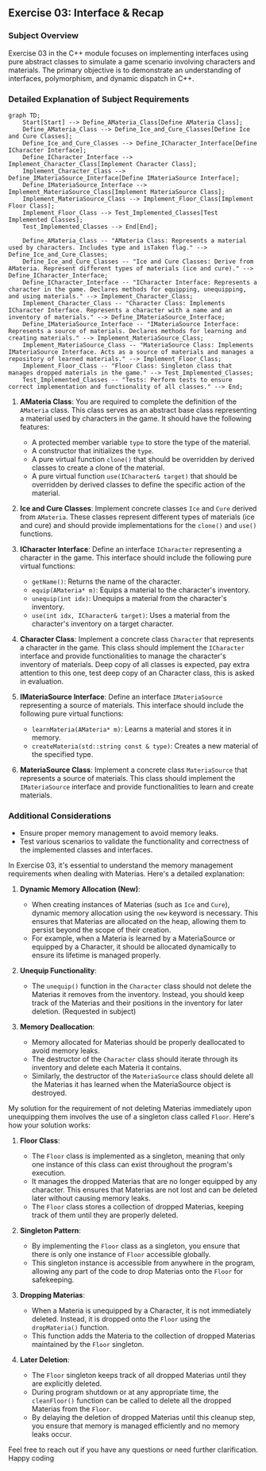 ## Exercise 03: Interface & Recap

### Subject Overview

Exercise 03 in the C++ module focuses on implementing interfaces using pure abstract classes to simulate a game scenario involving characters and materials. The primary objective is to demonstrate an understanding of interfaces, polymorphism, and dynamic dispatch in C++.

### Detailed Explanation of Subject Requirements
```mermaid
graph TD;
    Start[Start] --> Define_AMateria_Class[Define AMateria Class];
    Define_AMateria_Class --> Define_Ice_and_Cure_Classes[Define Ice and Cure Classes];
    Define_Ice_and_Cure_Classes --> Define_ICharacter_Interface[Define ICharacter Interface];
    Define_ICharacter_Interface --> Implement_Character_Class[Implement Character Class];
    Implement_Character_Class --> Define_IMateriaSource_Interface[Define IMateriaSource Interface];
    Define_IMateriaSource_Interface --> Implement_MateriaSource_Class[Implement MateriaSource Class];
    Implement_MateriaSource_Class --> Implement_Floor_Class[Implement Floor Class];
    Implement_Floor_Class --> Test_Implemented_Classes[Test Implemented Classes];
    Test_Implemented_Classes --> End[End];

    Define_AMateria_Class -- "AMateria Class: Represents a material used by characters. Includes type and isTaken flag." --> Define_Ice_and_Cure_Classes;
    Define_Ice_and_Cure_Classes -- "Ice and Cure Classes: Derive from AMateria. Represent different types of materials (ice and cure)." --> Define_ICharacter_Interface;
    Define_ICharacter_Interface -- "ICharacter Interface: Represents a character in the game. Declares methods for equipping, unequipping, and using materials." --> Implement_Character_Class;
    Implement_Character_Class -- "Character Class: Implements ICharacter Interface. Represents a character with a name and an inventory of materials." --> Define_IMateriaSource_Interface;
    Define_IMateriaSource_Interface -- "IMateriaSource Interface: Represents a source of materials. Declares methods for learning and creating materials." --> Implement_MateriaSource_Class;
    Implement_MateriaSource_Class -- "MateriaSource Class: Implements IMateriaSource Interface. Acts as a source of materials and manages a repository of learned materials." --> Implement_Floor_Class;
    Implement_Floor_Class -- "Floor Class: Singleton class that manages dropped materials in the game." --> Test_Implemented_Classes;
    Test_Implemented_Classes -- "Tests: Perform tests to ensure correct implementation and functionality of all classes." --> End;
```
1. **AMateria Class**: You are required to complete the definition of the `AMateria` class. This class serves as an abstract base class representing a material used by characters in the game. It should have the following features:
   - A protected member variable `type` to store the type of the material.
   - A constructor that initializes the `type`.
   - A pure virtual function `clone()` that should be overridden by derived classes to create a clone of the material.
   - A pure virtual function `use(ICharacter& target)` that should be overridden by derived classes to define the specific action of the material.

2. **Ice and Cure Classes**: Implement concrete classes `Ice` and `Cure` derived from `AMateria`. These classes represent different types of materials (ice and cure) and should provide implementations for the `clone()` and `use()` functions.

3. **ICharacter Interface**: Define an interface `ICharacter` representing a character in the game. This interface should include the following pure virtual functions:
   - `getName()`: Returns the name of the character.
   - `equip(AMateria* m)`: Equips a material to the character's inventory.
   - `unequip(int idx)`: Unequips a material from the character's inventory.
   - `use(int idx, ICharacter& target)`: Uses a material from the character's inventory on a target character.

4. **Character Class**: Implement a concrete class `Character` that represents a character in the game. This class should implement the `ICharacter` interface and provide functionalities to manage the character's inventory of materials. Deep copy of all classes is expected, pay extra attention to this one, test deep copy of an Character class, this is asked in evaluation.

5. **IMateriaSource Interface**: Define an interface `IMateriaSource` representing a source of materials. This interface should include the following pure virtual functions:
   - `learnMateria(AMateria* m)`: Learns a material and stores it in memory.
   - `createMateria(std::string const & type)`: Creates a new material of the specified type.

6. **MateriaSource Class**: Implement a concrete class `MateriaSource` that represents a source of materials. This class should implement the `IMateriaSource` interface and provide functionalities to learn and create materials.

### Additional Considerations

- Ensure proper memory management to avoid memory leaks.
- Test various scenarios to validate the functionality and correctness of the implemented classes and interfaces.

In Exercise 03, it's essential to understand the memory management requirements when dealing with Materias. Here's a detailed explanation:

1. **Dynamic Memory Allocation (New)**:
   - When creating instances of Materias (such as `Ice` and `Cure`), dynamic memory allocation using the `new` keyword is necessary. This ensures that Materias are allocated on the heap, allowing them to persist beyond the scope of their creation.
   - For example, when a Materia is learned by a MateriaSource or equipped by a Character, it should be allocated dynamically to ensure its lifetime is managed properly.

2. **Unequip Functionality**:
   - The `unequip()` function in the `Character` class should not delete the Materias it removes from the inventory. Instead, you should keep track of the Materias and their positions in the inventory for later deletion. (Requested in subject)

3. **Memory Deallocation**:
   - Memory allocated for Materias should be properly deallocated to avoid memory leaks.
   - The destructor of the `Character` class should iterate through its inventory and delete each Materia it contains.
   - Similarly, the destructor of the `MateriaSource` class should delete all the Materias it has learned when the MateriaSource object is destroyed.

My solution for the requirement of not deleting Materias immediately upon unequipping them involves the use of a singleton class called `Floor`. Here's how your solution works:

1. **Floor Class**:
   - The `Floor` class is implemented as a singleton, meaning that only one instance of this class can exist throughout the program's execution.
   - It manages the dropped Materias that are no longer equipped by any character. This ensures that Materias are not lost and can be deleted later without causing memory leaks.
   - The `Floor` class stores a collection of dropped Materias, keeping track of them until they are properly deleted.

2. **Singleton Pattern**:
   - By implementing the `Floor` class as a singleton, you ensure that there is only one instance of `Floor` accessible globally.
   - This singleton instance is accessible from anywhere in the program, allowing any part of the code to drop Materias onto the `Floor` for safekeeping.

3. **Dropping Materias**:
   - When a Materia is unequipped by a Character, it is not immediately deleted. Instead, it is dropped onto the `Floor` using the `dropMateria()` function.
   - This function adds the Materia to the collection of dropped Materias maintained by the `Floor` singleton.

4. **Later Deletion**:
   - The `Floor` singleton keeps track of all dropped Materias until they are explicitly deleted.
   - During program shutdown or at any appropriate time, the `cleanFloor()` function can be called to delete all the dropped Materias from the `Floor`.
   - By delaying the deletion of dropped Materias until this cleanup step, you ensure that memory is managed efficiently and no memory leaks occur.


Feel free to reach out if you have any questions or need further clarification. Happy coding
